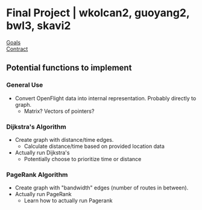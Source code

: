 # Final Project | wkolcan2, guoyang2, bwl3, skavi2

[Goals](GOALS.pdf)  
[Contract](CONTRACT_skavi2.pdf)

## Potential functions to implement

### General Use
 * Convert OpenFlight data into internal representation. Probably directly to graph.
   * Matrix? Vectors of pointers?

### Dijkstra's Algorithm
 * Create graph with distance/time edges.
   * Calculate distance/time based on provided location data
 * Actually run Dijkstra's
   * Potentially choose to prioritize time or distance

### PageRank Algorithm
 * Create graph with "bandwidth" edges (number of routes in between).
 * Actually run PageRank
   * Learn how to actually run Pagerank
